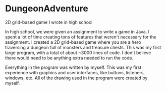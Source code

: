 # DungeonAdventure
2D grid-based game I wrote in high school

In high school, we were given an assignment to write a game in Java.  I spent a lot of time creating tons of features that weren't necessary for the assignment. I created a 2D grid-based game where you are a hero traversing a dungeon full of monsters and treasure chests.  This was my first large program, with a total of about ~3000 lines of code.  I don't believe there would need to be anything extra needed to run the code.  

Everything in the program was written by myself.  This was my first experience with graphics and user interfaces, like buttons, listeners, windows, etc.  All of the drawing used in the program were created by myself.
